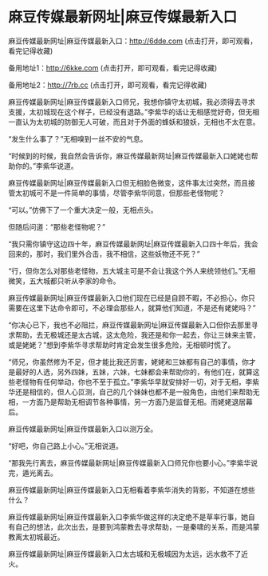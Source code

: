 # 麻豆传媒最新网址|麻豆传媒最新入口


麻豆传媒最新网址|麻豆传媒最新入口：http://6dde.com (点击打开，即可观看，看完记得收藏)

备用地址1：http://6kke.com (点击打开，即可观看，看完记得收藏)

备用地址2：http://7rb.cc (点击打开，即可观看，看完记得收藏)



麻豆传媒最新网址|麻豆传媒最新入口师兄，我想你镇守太初城，我必须得去寻求支援，太初城现在这个样子，已经没有退路。”李紫华的话让无相感觉好奇，但无相一直认为太初城的防御无人可破，而且对于外面的蜂妖和狼妖，无相也不太在意。

“发生什么事了？”无相嗅到一丝不安的气息。

“时候到的时候，我自然会告诉你，麻豆传媒最新网址|麻豆传媒最新入口姥姥也帮助你的。”李紫华说道。

麻豆传媒最新网址|麻豆传媒最新入口但无相脸色微变，这件事太过突然，而且接管太初城可不是一件简单的事情，尽管李紫华同意，但那些老怪物呢？

“可以。”仿佛下了一个重大决定一般，无相点头。

但随后问道：“那些老怪物呢？”

“我只需你镇守这边四十年，麻豆传媒最新网址|麻豆传媒最新入口四十年后，我会回来的，那时，我们里外合击，我不相信，这些妖物还不死？”

“行，但你怎么对那些老怪物，五大城主可是不会让我这个外人来统领他们。”无相微笑，五大城都只听从李家的命令。

麻豆传媒最新网址|麻豆传媒最新入口他们现在已经是自顾不暇，不必担心，你只需要在这里下达命令即可，不必理会那些人，就算他们知道，不是还有姥姥吗？”

“你决心已下，我也不必阻拦，麻豆传媒最新网址|麻豆传媒最新入口但你去那里寻求帮助，去无极城还是太古城，这太危险，我还是和你一起去，你让三妹来主管，或是姥姥？”想到李紫华寻求帮助时肯定会发生很多危险，无相顿时慌了。

“师兄，你虽然修为不足，但才能比我还厉害，姥姥和三妹都有自己的事情，你才是最好的人选，另外四妹，五妹，六妹，七妹都会来帮助你的，有他们在，就算这些老怪物有任何举动，你也不至于孤立。”李紫华早就安排好一切，对于无相，李紫华还是相信的，但人心叵测，自己的几个妹妹也都不是一般角色，由他们来帮助无相，一方面乃是帮助无相调节各种事情，另一方面乃是监督无相。而姥姥退居幕后。

麻豆传媒最新网址|麻豆传媒最新入口以测万全。

“好吧，你自己路上小心。”无相说道。

“那我先行离去，麻豆传媒最新网址|麻豆传媒最新入口师兄你也要小心。”李紫华说完，遁光离去。

麻豆传媒最新网址|麻豆传媒最新入口无相看着李紫华消失的背影，不知道在想些什么？

麻豆传媒最新网址|麻豆传媒最新入口李紫华做这样的决定绝不是草率行事，她自有自己的想法，此次出去，是要到鸿蒙教去寻求帮助，一是秦啸的关系，而是鸿蒙教离太初城最近。

麻豆传媒最新网址|麻豆传媒最新入口太古城和无极城因为太远，远水救不了近火。
